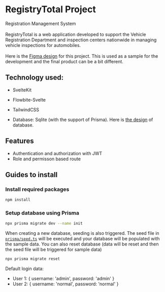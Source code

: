 # RegistryTotal Project
Registration Management System<br>  
RegistryTotal is a web application developed to support the Vehicle Registration Department and inspection centers nationwide in managing vehicle inspections for automobiles.<br><br>
Here is the [Figma design](https://www.figma.com/file/gMfg7f2zmkh2htwS3nbNgu/RegistryTotal-Design?type=design&node-id=0%3A1&mode=design&t=Y0UUur5GRfDrIUBv-1) for this project. This is used as a sample for the development and the final product can be a bit different.

## Technology used:
- SvelteKit
- Flowbite-Svelte

- TailwindCSS

- Database: Sqlite (with the support of Prisma). Here is [the design](https://drive.google.com/file/d/1mZW18g7-S2kMsiV3-fFJsAKn7yUjEkik/view?usp=sharing) of database.

## Features
- Authentication and authorization with JWT
- Role and permisson based route

## Guides to install

### Install required packages
```bash
npm install
```

### Setup database using Prisma
```bash
npx prisma migrate dev --name init
```
When creating a new database, seeding is also triggered. The seed file in [`prisma/seed.ts`](`prisma/seed.ts`) will be executed and your database will be populated with the sample data.
You can also reset database (data will be reset and then the seed file will be triggered for sample data)
```bash
npx prisma migrate reset
```
Default login data:
- User 1: { username: 'admin', password: 'admin' }
- User 2: { username: 'normal', password: 'normal' }

